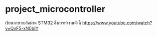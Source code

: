 # project_microcontroller
เขียนภาษาเบสิคผ่าน STM32
ลิ้งการทำงานดังนี้ https://www.youtube.com/watch?v=QvF5-xN0bIY
